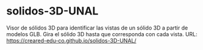 # solidos-3D-UNAL
Visor de sólidos 3D para identificar las vistas de un sólido 3D a partir de modelos GLB. Gira el sólido 3D hasta que corresponda con cada vista. 
URL: https://creared-edu-co.github.io/solidos-3D-UNAL/
